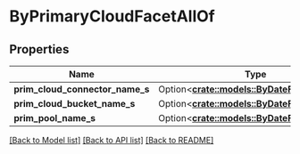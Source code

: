 # ByPrimaryCloudFacetAllOf

## Properties

Name | Type | Description | Notes
------------ | ------------- | ------------- | -------------
**prim_cloud_connector_name_s** | Option<[**crate::models::ByDateFacetBuckets**](by_date_facet_buckets.md)> |  | [optional]
**prim_cloud_bucket_name_s** | Option<[**crate::models::ByDateFacetBuckets**](by_date_facet_buckets.md)> |  | [optional]
**prim_pool_name_s** | Option<[**crate::models::ByDateFacetBuckets**](by_date_facet_buckets.md)> |  | [optional]

[[Back to Model list]](../README.md#documentation-for-models) [[Back to API list]](../README.md#documentation-for-api-endpoints) [[Back to README]](../README.md)


